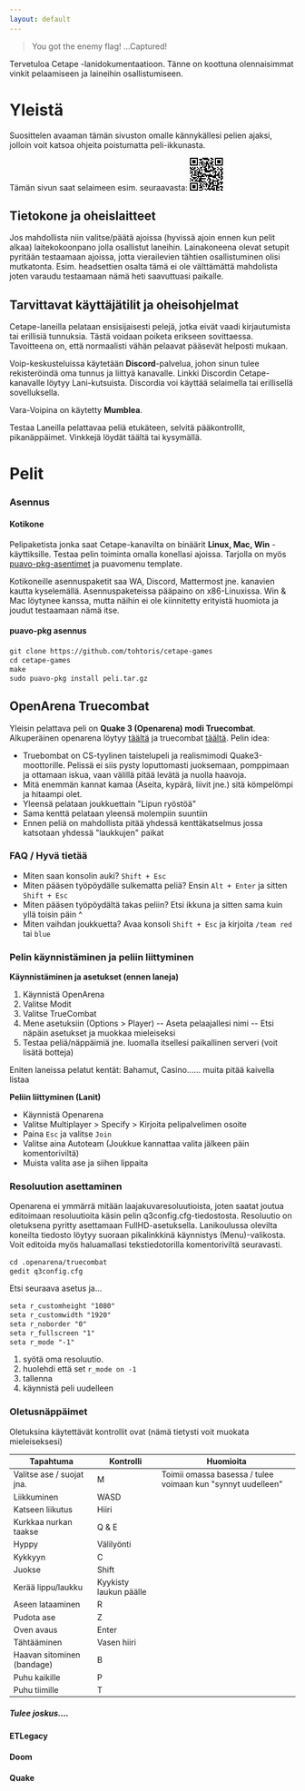 ```yaml
---
layout: default
---
```

> You got the enemy flag!
> ...Captured!

Tervetuloa Cetape -lanidokumentaatioon. Tänne on koottuna olennaisimmat vinkit pelaamiseen ja laineihin osallistumiseen.

# Yleistä

Suosittelen avaaman tämän sivuston omalle kännykällesi pelien ajaksi, jolloin voit katsoa ohjeita poistumatta peli-ikkunasta.

Tämän sivun saat selaimeen esim. seuraavasta: 
![Cetape_QR_Code](https://github.com/tohtoris/cetape-games/raw/gh-pages/cetape-games-qr.png)

## Tietokone ja oheislaitteet
Jos mahdollista niin valitse/päätä ajoissa (hyvissä ajoin ennen kun pelit alkaa) laitekokoonpano jolla osallistut laneihin. Lainakoneena olevat setupit pyritään testaamaan ajoissa, jotta vierailevien tähtien osallistuminen olisi mutkatonta. Esim. headsettien osalta tämä ei ole välttämättä mahdolista joten varaudu testaamaan nämä heti saavuttuasi paikalle.

## Tarvittavat käyttäjätilit ja oheisohjelmat

Cetape-laneilla pelataan ensisijaisesti pelejä, jotka eivät vaadi kirjautumista tai erillisiä tunnuksia. Tästä voidaan poiketa erikseen sovittaessa. Tavoitteena on, että normaalisti vähän pelaavat pääsevät helposti mukaan. 

Voip-keskusteluissa käytetään **Discord**-palvelua, johon sinun tulee rekisteröindä oma tunnus ja liittyä kanavalle. Linkki Discordin Cetape-kanavalle löytyy Lani-kutsuista. Discordia voi käyttää selaimella tai erillisellä sovelluksella.

Vara-Voipina on käytetty **Mumblea**.

Testaa Laneilla pelattavaa peliä etukäteen, selvitä pääkontrollit, pikanäppäimet. Vinkkejä löydät täältä tai kysymällä.

# Pelit

### Asennus

#### Kotikone 

Pelipaketista jonka saat Cetape-kanavilta on binäärit **Linux, Mac, Win** -käyttiksille. Testaa pelin toiminta omalla konellasi ajoissa. Tarjolla on myös [puavo-pkg-asentimet](https://github.com/tohtoris/cetape-games) ja puavomenu template.

Kotikoneille asennuspaketit saa WA, Discord, Mattermost jne. kanavien kautta kyselemällä. Asennuspaketeissa pääpaino on x86-Linuxissa. Win & Mac löytynee kanssa, mutta näihin ei ole kiinnitetty erityistä huomiota ja joudut testaamaan nämä itse.

#### puavo-pkg asennus
```
git clone https://github.com/tohtoris/cetape-games
cd cetape-games
make
sudo puavo-pkg install peli.tar.gz
```

## OpenArena Truecombat

Yleisin pelattava peli on **Quake 3 (Openarena) modi Truecombat**. Alkuperäinen openarena löytyy [täältä](https://openarena.ws) ja truecombat [täältä](https://truecombatelite.com). Pelin idea:
* Truebombat on CS-tyylinen taistelupeli ja realismimodi Quake3-moottorille. Pelissä ei siis pysty loputtomasti juoksemaan, pomppimaan ja ottamaan iskua, vaan välillä pitää levätä ja nuolla haavoja. 
* Mitä enemmän kannat kamaa (Aseita, kypärä, liivit jne.) sitä kömpelömpi ja hitaampi olet.
* Yleensä pelataan joukkuettain "Lipun ryöstöä"
* Sama kenttä pelataan yleensä molempiin suuntiin
* Ennen peliä on mahdollista pitää yhdessä kenttäkatselmus jossa katsotaan yhdessä "laukkujen" paikat

### FAQ / Hyvä tietää

* Miten saan konsolin auki? `Shift + Esc`
* Miten pääsen työpöydälle sulkematta peliä? Ensin `Alt + Enter` ja sitten `Shift + Esc`
* Miten pääsen työpöydältä takas peliin? Etsi ikkuna ja sitten sama kuin yllä toisin päin ^ 
* Miten vaihdan joukkuetta? Avaa konsoli `Shift + Esc` ja kirjoita `/team red` tai `blue`

### Pelin käynnistäminen ja peliin liittyminen

**Käynnistäminen ja asetukset (ennen laneja)**
1. Käynnistä OpenArena
2. Valitse Modit
3. Valitse TrueCombat
4. Mene asetuksiin (Options > Player)
-- Aseta pelaajallesi nimi
-- Etsi näpäin asetukset ja muokkaa mieleiseksi
5. Testaa peliä/näppäimiä jne. luomalla itsellesi paikallinen serveri (voit lisätä botteja)

Eniten laneissa pelatut kentät: Bahamut, Casino...... muita pitää kaivella listaa

**Peliin liittyminen (Lanit)**
* Käynnistä Openarena
* Valitse Multiplayer > Specify > Kirjoita pelipalvelimen osoite
* Paina `Esc` ja valitse `Join`
* Valitse aina Autoteam (Joukkue kannattaa valita jälkeen päin komentoriviltä)
* Muista valita ase ja siihen lippaita

### Resoluution asettaminen

Openarena ei ymmärrä mitään laajakuvaresoluutioista, joten saatat joutua editoimaan resoluutioita käsin pelin q3config.cfg-tiedostosta. Resoluutio on oletuksena pyritty asettamaan FullHD-asetuksella. Lanikoulussa olevilta koneilta tiedosto löytyy suoraan pikalinkkinä käynnistys (Menu)-valikosta. Voit editoida myös haluamallasi tekstiedotorilla komentoriviltä seuravasti.

```
cd .openarena/truecombat
gedit q3config.cfg
```
Etsi seuraava asetus ja...
```
seta r_customheight "1080"
seta r_customwidth "1920"
seta r_noborder "0"
seta r_fullscreen "1"
seta r_mode "-1"
```
1. syötä oma resoluutio. 
2. huolehdi että set `r_mode on -1`
3. tallenna
4. käynnistä peli uudelleen

### Oletusnäppäimet

Oletuksina käytettävät kontrollit ovat (nämä tietysti voit muokata mieleiseksesi)

| **Tapahtuma**             | **Kontrolli**          | **Huomioita**                                                |
|---------------------------|------------------------|--------------------------------------------------------------|
| Valitse ase / suojat jna. | M                      | Toimii omassa basessa / tulee voimaan kun "synnyt uudelleen" |
| Liikkuminen               | WASD                   |                                                              |
| Katseen liikutus          | Hiiri                  |                                                              |
| Kurkkaa nurkan taakse     | Q & E                  |                                                              |
| Hyppy                     | Välilyönti             |                                                              |
| Kykkyyn                   | C                      |                                                              |
| Juokse                    | Shift                  |                                                              |
| Kerää lippu/laukku        | Kyykisty laukun päälle |                                                              |
| Aseen lataaminen          | R                      |                                                              |
| Pudota ase                | Z                      |                                                              |
| Oven avaus                | Enter                  |                                                              |
| Tähtääminen               | Vasen hiiri            |                                                              |
| Haavan sitominen (bandage) | B                      |                                                              |
| Puhu kaikille             | P                      |                                                              |
| Puhu tiimille             | T                      |                                                              |





##### Tulee joskus....

#### ETLegacy



#### Doom


#### Quake

